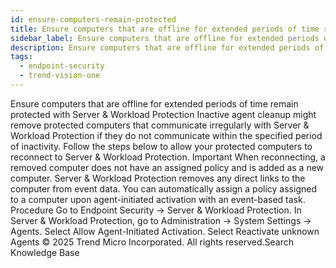 ```yaml
---
id: ensure-computers-remain-protected
title: Ensure computers that are offline for extended periods of time remain protected with Server & Workload Protection
sidebar_label: Ensure computers that are offline for extended periods of time remain protected with Server & Workload Protection
description: Ensure computers that are offline for extended periods of time remain protected with Server & Workload Protection
tags:
  - endpoint-security
  - trend-vision-one
---
```


 Ensure computers that are offline for extended periods of time remain protected with Server & Workload Protection Inactive agent cleanup might remove protected computers that communicate irregularly with Server & Workload Protection if they do not communicate within the specified period of inactivity. Follow the steps below to allow your protected computers to reconnect to Server & Workload Protection. Important When reconnecting, a removed computer does not have an assigned policy and is added as a new computer. Server & Workload Protection removes any direct links to the computer from event data. You can automatically assign a policy assigned to a computer upon agent-initiated activation with an event-based task. Procedure Go to Endpoint Security → Server & Workload Protection. In Server & Workload Protection, go to Administration → System Settings → Agents. Select Allow Agent-Initiated Activation. Select Reactivate unknown Agents © 2025 Trend Micro Incorporated. All rights reserved.Search Knowledge Base